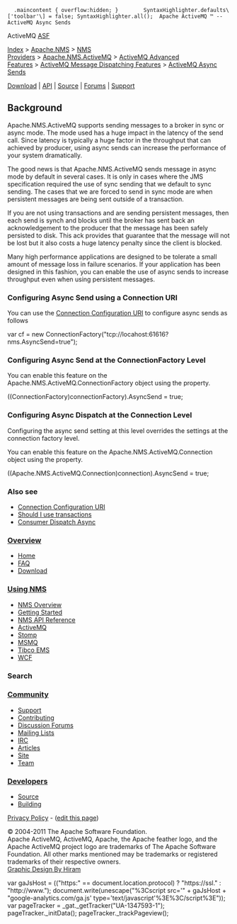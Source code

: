       .maincontent { overflow:hidden; }        SyntaxHighlighter.defaults\['toolbar'\] = false; SyntaxHighlighter.all();  Apache ActiveMQ ™ -- ActiveMQ Async Sends 

ActiveMQ [ASF](http://www.apache.org)

[Index](index.html) > [Apache.NMS](apachenms.html) > [NMS Providers](nms-providers.html) > [Apache.NMS.ActiveMQ](apachenmsactivemq.html) > [ActiveMQ Advanced Features](activemq-advanced-features.html) > [ActiveMQ Message Dispatching Features](activemq-message-dispatching-features.html) > [ActiveMQ Async Sends](activemq-async-sends.html)

[Download](download.html) | [API](nms-api.html) | [Source](source.html) | [Forums](http://activemq.apache.org/discussion-forums.html) | [Support](http://activemq.apache.org/support.html)

Background
----------

Apache.NMS.ActiveMQ supports sending messages to a broker in sync or async mode. The mode used has a huge impact in the latency of the send call. Since latency is typically a huge factor in the throughput that can achieved by producer, using async sends can increase the performance of your system dramatically.

The good news is that Apache.NMS.ActiveMQ sends message in async mode by default in several cases. It is only in cases where the JMS specification required the use of sync sending that we default to sync sending. The cases that we are forced to send in sync mode are when persistent messages are being sent outside of a transaction.

If you are not using transactions and are sending persistent messages, then each send is synch and blocks until the broker has sent back an acknowledgement to the producer that the message has been safely persisted to disk. This ack provides that guarantee that the message will not be lost but it also costs a huge latency penalty since the client is blocked.

Many high performance applications are designed to be tolerate a small amount of message loss in failure scenarios. If your application has been designed in this fashion, you can enable the use of async sends to increase throughput even when using persistent messages.

### Configuring Async Send using a Connection URI

You can use the [Connection Configuration URI](activemq-uri-configuration.html) to configure async sends as follows

var cf = new ConnectionFactory("tcp://locahost:61616?nms.AsyncSend=true");

### Configuring Async Send at the ConnectionFactory Level

You can enable this feature on the Apache.NMS.ActiveMQ.ConnectionFactory object using the property.

((ConnectionFactory)connectionFactory).AsyncSend = true;

### Configuring Async Dispatch at the Connection Level

Configuring the async send setting at this level overrides the settings at the connection factory level.

You can enable this feature on the Apache.NMS.ActiveMQ.Connection object using the property.

((Apache.NMS.ActiveMQ.Connection)connection).AsyncSend = true;

### Also see

*   [Connection Configuration URI](activemq-uri-configuration.html)
*   [Should I use transactions](http://activemq.apache.org/should-i-use-transactions.html)
*   [Consumer Dispatch Async](activemq-consumer-dispatch-async.html)

### [Overview](overview.html)

*   [Home](index.html)
*   [FAQ](faq.html)
*   [Download](download.html)

### [Using NMS](using-nms.html)

*   [NMS Overview](apachenms.html)
*   [Getting Started](nms.html)
*   [NMS API Reference](nms-api.html)
*   [ActiveMQ](apachenmsactivemq.html)
*   [Stomp](apachenmsstomp.html)
*   [MSMQ](apachenmsmsmq.html)
*   [Tibco EMS](apachenmsems.html)
*   [WCF](apachenmswcf.html)

### Search

   

### [Community](community.html)

*   [Support](support.html)
*   [Contributing](http://activemq.apache.org/contributing.html)
*   [Discussion Forums](http://activemq.apache.org/discussion-forums.html)
*   [Mailing Lists](http://activemq.apache.org/mailing-lists.html)
*   [IRC](irc://irc.codehaus.org/activemq)
*   [Articles](articles.html)
*   [Site](site.html)
*   [Team](http://activemq.apache.org/team.html)

### [Developers](developers.html)

*   [Source](source.html)
*   [Building](building.html)

[Privacy Policy](http://activemq.apache.org/privacy-policy.html) \- ([edit this page](https://cwiki.apache.org/confluence/pages/editpage.action?pageId=25202294))

© 2004-2011 The Apache Software Foundation.  
Apache ActiveMQ, ActiveMQ, Apache, the Apache feather logo, and the Apache ActiveMQ project logo are trademarks of The Apache Software Foundation. All other marks mentioned may be trademarks or registered trademarks of their respective owners.  
[Graphic Design By Hiram](http://hiramchirino.com)

var gaJsHost = (("https:" == document.location.protocol) ? "https://ssl." : "http://www."); document.write(unescape("%3Cscript src='" + gaJsHost + "google-analytics.com/ga.js' type='text/javascript'%3E%3C/script%3E")); var pageTracker = \_gat.\_getTracker("UA-1347593-1"); pageTracker.\_initData(); pageTracker.\_trackPageview();